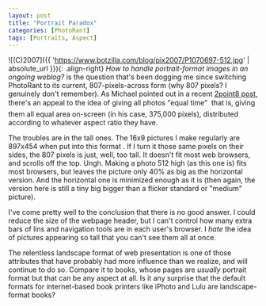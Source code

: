 ```yaml
---
layout: post
title: "Portrait Paradox"
categories: [PhotoRant]
tags: [Portraits, Aspect]
---
```



![(C)2007]({{ 'https://www.botzilla.com/blog/pix2007/P1070697-512.jpg' | absolute_url }}){: .align-right}
<i>How to handle portrait-format images in an ongoing weblog?</i> is the question that's been dogging me since switching PhotoRant to its current, 807-pixels-across form (why 807 pixels? I genuinely don't remember). 
As Michael pointed out in a recent <a href="http://2point8.whileseated.org/?p=187">2point8 post,</a> there's an appeal to the idea of giving all photos "equal time" &#151; that is, giving them all equal area on-screen (in his case, 375,000 pixels), distributed according to whatever aspect ratio they have.

The troubles are in the tall ones. The 16x9 pictures I make regularly are 897x454 when put into this format . If I turn it those same pixels on their sides,  the 807 pixels is just, well, too tall. It doesn't fit most web browsers, and scrolls off the top. Ungh. Making a photo 512 high (as this one is) fits most browsers, but leaves the picture only 40% as big as the horizontal version. And the horizontal one is minimized enough as it is (then again, the version here is still a tiny big bigger than a flicker  standard or "medium" picture).

I've come pretty well to the conclusion that there is no good answer. I could reduce the size of the webpage header, but I can't control how many extra bars of lins and navigation tools are in each user's browser. I <i>hate</i> the idea of pictures appearing so tall that you can't see them all at once.

The relentless landscape format of web presentation is one of those attributes that have probably had more influence than we realize, and will continue to do so. Compare it to books, whose pages are <i>usually</i> portrait format but that can be any aspect at all. Is it any surprise that the default formats for internet-based book printers like iPhoto and Lulu are landscape-format books?
